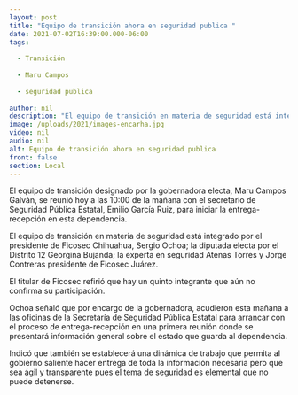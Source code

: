 ```yaml
---
layout: post
title: "Equipo de transición ahora en seguridad publica "
date: 2021-07-02T16:39:00.000-06:00
tags:
  
  - Transición
  
  - Maru Campos
  
  - seguridad publica
  
author: nil
description: "El equipo de transición en materia de seguridad está integrado por el presidente de Ficosec Chihuahua, Sergio Ochoa; la diputada electa por el Distrito 12 Georgina Bujanda; la experta en seguridad Atenas Torres y Jorge Contreras presidente de Ficosec Juárez."
image: /uploads/2021/images-encarha.jpg
video: nil
audio: nil
alt: Equipo de transición ahora en seguridad publica 
front: false
section: Local
---
```


El equipo de transición designado por la gobernadora electa, Maru Campos Galván, se reunió hoy a las 10:00 de la mañana con el secretario de Seguridad Pública Estatal, Emilio García Ruiz, para iniciar la entrega-recepción en esta dependencia.

El equipo de transición en materia de seguridad está integrado por el presidente de Ficosec Chihuahua, Sergio Ochoa; la diputada electa por el Distrito 12 Georgina Bujanda; la experta en seguridad Atenas Torres y Jorge Contreras presidente de Ficosec Juárez.

El titular de Ficosec refirió que hay un quinto integrante que aún no confirma su participación. 

Ochoa señaló que por encargo de la gobernadora, acudieron esta mañana a las oficinas de la Secretaría de Seguridad Pública Estatal para arrancar con el proceso de entrega-recepción en una primera reunión donde se presentará información general sobre el estado que guarda al dependencia. 

Indicó que también se establecerá una dinámica de trabajo que permita al gobierno saliente hacer entrega de toda la información necesaria pero que sea ágil y transparente pues el tema de seguridad es elemental que no puede detenerse. 